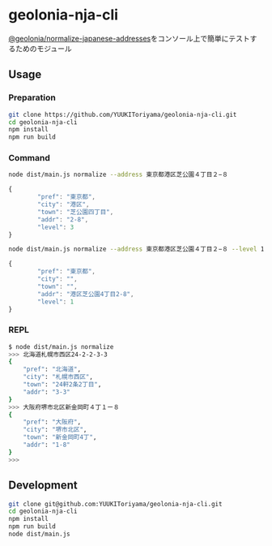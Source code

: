 # geolonia-nja-cli

[@geolonia/normalize-japanese-addresses](https://github.com/geolonia/normalize-japanese-addresses)をコンソール上で簡単にテストするためのモジュール

## Usage

### Preparation

```bash
git clone https://github.com/YUUKIToriyama/geolonia-nja-cli.git
cd geolonia-nja-cli
npm install
npm run build
```

### Command

```bash
node dist/main.js normalize --address 東京都港区芝公園４丁目２−８
```
```javascript
{
        "pref": "東京都",
        "city": "港区",
        "town": "芝公園四丁目",
        "addr": "2-8",
        "level": 3
}
```

```bash
node dist/main.js normalize --address 東京都港区芝公園４丁目２−８ --level 1
```
```javascript
{
        "pref": "東京都",
        "city": "",
        "town": "",
        "addr": "港区芝公園4丁目2-8",
        "level": 1
}
```

### REPL

```bash
$ node dist/main.js normalize
>>> 北海道札幌市西区24-2-2-3-3
{
	"pref": "北海道",
	"city": "札幌市西区",
	"town": "24軒2条2丁目",
	"addr": "3-3"
}
>>> 大阪府堺市北区新金岡町４丁１ー８
{
	"pref": "大阪府",
	"city": "堺市北区",
	"town": "新金岡町4丁",
	"addr": "1-8"
}
>>> 
```

## Development

```bash
git clone git@github.com:YUUKIToriyama/geolonia-nja-cli.git
cd geolonia-nja-cli
npm install
npm run build
node dist/main.js
```